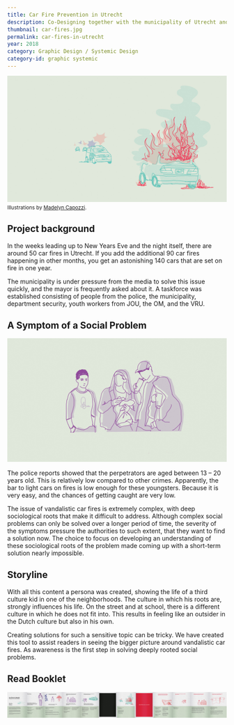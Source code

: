 ```yaml
---
title: Car Fire Prevention in Utrecht
description: Co-Designing together with the municipality of Utrecht and JOU Youth work for the prevention of car fires in Utrecht.
thumbnail: car-fires.jpg
permalink: car-fires-in-utrecht
year: 2018
category: Graphic Design / Systemic Design
category-id: graphic systemic
---
```


![Caar Fire illustration](/img/portfolio/car-fire.jpg) <small>Illustrations by <a href="http://madelyncapozzi.com/">Madelyn Capozzi</a>.</small>

## Project background

In the weeks leading up to New Years Eve and the
night itself, there are around 50 car fires in Utrecht. If
you add the additional 90 car fires happening in
other months, you get an astonishing 140 cars that are set on fire in one year.

The municipality is under pressure from the media
to solve this issue quickly, and the mayor is frequently
asked about it. A taskforce was established
consisting of people from the police, the municipality,
department security, youth workers from
JOU, the OM, and the VRU.

## A Symptom of a Social Problem

![Caar Fire illustration](/img/portfolio/car-fire-2.jpg)

The police reports showed that the perpetrators are aged between 13 – 20 years old. This is relatively low compared to other crimes. Apparently, the bar to light cars on fires is low enough for these youngsters. Because it is very easy, and the chances of getting caught are very low.

The issue of vandalistic car fires is extremely complex, with deep sociological roots that make it difficult to address. Although complex social problems can only be solved over a longer period of time, the severity of the symptoms pressure the authorities to such extent, that they want to find a solution now. The choice to focus on developing an understanding of these sociological roots of the problem made coming up with a short-term solution nearly impossible.

## Storyline

With all this content a persona was created, showing the life of a third culture kid in one of the neighborhoods. The culture in which his roots are, strongly influences his life. On the street and at school, there is a different culture in which he does not fit into. This results in feeling like an outsider in the Dutch culture but also in his own.

Creating solutions for such a sensitive topic can be tricky. We have created this tool to assist readers in seeing the bigger picture around vandalistic car fires. As awareness is the first step in solving deeply rooted social problems.

## Read Booklet

<div class="scrolling-image">
<img src="/img/portfolio/omar-booklet.jpg">
</div>

